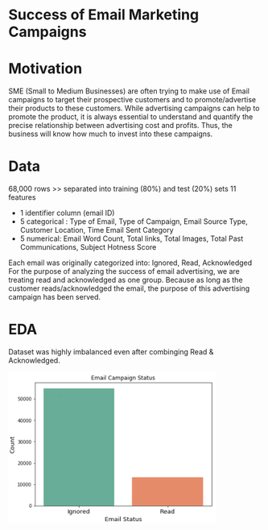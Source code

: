 # Success of Email Marketing Campaigns

# Motivation

SME (Small to Medium Businesses) are often trying to make use of Email campaigns to target their prospective customers and to promote/advertise their products to these customers. While advertising campaigns can help to promote the product, it is always essential to understand and quantify the precise relationship between advertising cost and profits. Thus, the business will know how much to invest into these campaigns. 

# Data

68,000 rows >> separated into training (80%) and test (20%)  sets
11 features
  - 1 identifier column (email ID)
  - 5 categorical : Type of Email, Type of Campaign, Email Source Type, Customer Location, Time Email Sent Category
  - 5 numerical: Email Word Count, Total links, Total Images, Total Past Communications, Subject Hotness Score

Each email was originally categorized into: Ignored, Read, Acknowledged
For the purpose of analyzing the success of email advertising, we are treating read and acknowledged as one group. Because as long as the customer reads/acknowledged the email, the purpose of this advertising campaign has been served. 

# EDA

Dataset was highly imbalanced even after combinging Read & Acknowledged. 

![image](./email_status.png)
